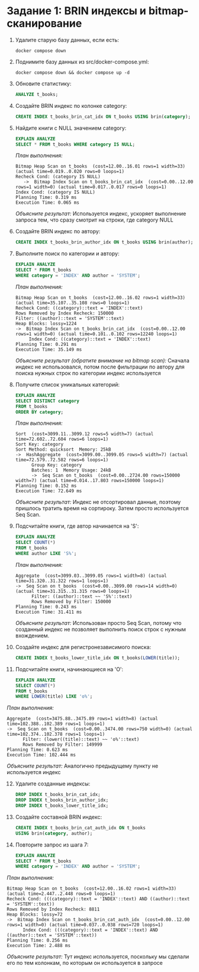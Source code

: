 # Задание 1: BRIN индексы и bitmap-сканирование

1. Удалите старую базу данных, если есть:
   ```shell
   docker compose down
   ```

2. Поднимите базу данных из src/docker-compose.yml:
   ```shell
   docker compose down && docker compose up -d
   ```

3. Обновите статистику:
   ```sql
   ANALYZE t_books;
   ```

4. Создайте BRIN индекс по колонке category:
   ```sql
   CREATE INDEX t_books_brin_cat_idx ON t_books USING brin(category);
   ```

5. Найдите книги с NULL значением category:
   ```sql
   EXPLAIN ANALYZE
   SELECT * FROM t_books WHERE category IS NULL;
   ```
   
   *План выполнения:*
   ```
   Bitmap Heap Scan on t_books  (cost=12.00..16.01 rows=1 width=33) (actual time=0.019..0.020 rows=0 loops=1)
   Recheck Cond: (category IS NULL)
      ->  Bitmap Index Scan on t_books_brin_cat_idx  (cost=0.00..12.00 rows=1 width=0) (actual time=0.017..0.017 rows=0 loops=1)
   Index Cond: (category IS NULL)
   Planning Time: 0.319 ms
   Execution Time: 0.065 ms
   ```
   
   *Объясните результат:*
   Используется индекс, ускоряет выполнение запроса тем, что сразу смотрит на строки, где category NULL

6. Создайте BRIN индекс по автору:
   ```sql
   CREATE INDEX t_books_brin_author_idx ON t_books USING brin(author);
   ```

7. Выполните поиск по категории и автору:
   ```sql
   EXPLAIN ANALYZE
   SELECT * FROM t_books 
   WHERE category = 'INDEX' AND author = 'SYSTEM';
   ```
   
   *План выполнения:*
   ```
   Bitmap Heap Scan on t_books  (cost=12.00..16.02 rows=1 width=33) (actual time=35.107..35.108 rows=0 loops=1)
   Recheck Cond: ((category)::text = 'INDEX'::text)
   Rows Removed by Index Recheck: 150000
   Filter: ((author)::text = 'SYSTEM'::text)
   Heap Blocks: lossy=1224
   ->  Bitmap Index Scan on t_books_brin_cat_idx  (cost=0.00..12.00 rows=1 width=0) (actual time=0.101..0.102 rows=12240 loops=1)
        Index Cond: ((category)::text = 'INDEX'::text)
   Planning Time: 0.291 ms
   Execution Time: 35.149 ms
   ```
   
   *Объясните результат (обратите внимание на bitmap scan):*
   Сначала индекс не использовался, потом после фильтрации по автору для поиска нужных строк по категории индекс используется

8. Получите список уникальных категорий:
   ```sql
   EXPLAIN ANALYZE
   SELECT DISTINCT category 
   FROM t_books 
   ORDER BY category;
   ```
   
   *План выполнения:*
   ```
   Sort  (cost=3099.11..3099.12 rows=5 width=7) (actual time=72.602..72.604 rows=6 loops=1)
   Sort Key: category
   Sort Method: quicksort  Memory: 25kB
   ->  HashAggregate  (cost=3099.00..3099.05 rows=5 width=7) (actual time=72.579..72.582 rows=6 loops=1)
         Group Key: category
         Batches: 1  Memory Usage: 24kB
         ->  Seq Scan on t_books  (cost=0.00..2724.00 rows=150000 width=7) (actual time=0.014..17.803 rows=150000 loops=1)
   Planning Time: 0.152 ms
   Execution Time: 72.649 ms
   ```
   
   *Объясните результат:*
   Индекс не отсортировал данные, поэтому пришлось тратить время на сортироку. Затем просто используется Seq Scan.

9. Подсчитайте книги, где автор начинается на 'S':
   ```sql
   EXPLAIN ANALYZE
   SELECT COUNT(*) 
   FROM t_books 
   WHERE author LIKE 'S%';
   ```
   
   *План выполнения:*
   ```
   Aggregate  (cost=3099.03..3099.05 rows=1 width=8) (actual time=31.320..31.322 rows=1 loops=1)
   ->  Seq Scan on t_books  (cost=0.00..3099.00 rows=14 width=0) (actual time=31.315..31.315 rows=0 loops=1)
         Filter: ((author)::text ~~ 'S%'::text)
         Rows Removed by Filter: 150000
   Planning Time: 0.243 ms
   Execution Time: 31.411 ms
   ```
   
   *Объясните результат:*
   Использован просто Seq Scan, потому что созданный индекс не позволяет выполнить поиск строк с нужным вхождением.

10. Создайте индекс для регистронезависимого поиска:
    ```sql
    CREATE INDEX t_books_lower_title_idx ON t_books(LOWER(title));
    ```

11. Подсчитайте книги, начинающиеся на 'O':
    ```sql
    EXPLAIN ANALYZE
    SELECT COUNT(*) 
    FROM t_books 
    WHERE LOWER(title) LIKE 'o%';
    ```
   
   *План выполнения:*
   ```
   Aggregate  (cost=3475.88..3475.89 rows=1 width=8) (actual time=102.388..102.389 rows=1 loops=1)
   ->  Seq Scan on t_books  (cost=0.00..3474.00 rows=750 width=0) (actual time=102.374..102.378 rows=1 loops=1)
         Filter: (lower((title)::text) ~~ 'o%'::text)
         Rows Removed by Filter: 149999
   Planning Time: 0.623 ms
   Execution Time: 102.444 ms
   ```
   
   *Объясните результат:*
   Аналогично предыдущему пункту не используется индекс

12. Удалите созданные индексы:
    ```sql
    DROP INDEX t_books_brin_cat_idx;
    DROP INDEX t_books_brin_author_idx;
    DROP INDEX t_books_lower_title_idx;
    ```

13. Создайте составной BRIN индекс:
    ```sql
    CREATE INDEX t_books_brin_cat_auth_idx ON t_books 
    USING brin(category, author);
    ```

14. Повторите запрос из шага 7:
    ```sql
    EXPLAIN ANALYZE
    SELECT * FROM t_books 
    WHERE category = 'INDEX' AND author = 'SYSTEM';
    ```
   
   *План выполнения:*
   ```
   Bitmap Heap Scan on t_books  (cost=12.00..16.02 rows=1 width=33) (actual time=2.447..2.448 rows=0 loops=1)
   Recheck Cond: (((category)::text = 'INDEX'::text) AND ((author)::text = 'SYSTEM'::text))
   Rows Removed by Index Recheck: 8811
   Heap Blocks: lossy=72
   ->  Bitmap Index Scan on t_books_brin_cat_auth_idx  (cost=0.00..12.00 rows=1 width=0) (actual time=0.037..0.038 rows=720 loops=1)
         Index Cond: (((category)::text = 'INDEX'::text) AND ((author)::text = 'SYSTEM'::text))
   Planning Time: 0.256 ms
   Execution Time: 2.488 ms
   ```

   *Объясните результат:*
   Тут индекс используется, поскольку мы сделали его по тем колонкам, по которым он используется в запросе